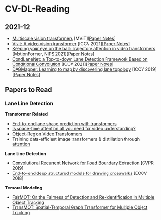 # CV-DL-Reading

## 2021-12

- [Multiscale vision transformers](https://arxiv.org/pdf/2104.11227.pdf) \[MViT\]\[[Paper Notes](paper_notes/MViT.md)\]
- [Vivit: A video vision transformer](https://arxiv.org/pdf/2103.15691.pdf) \[ICCV 2021\]\[[Paper Notes](paper_notes/ViViT.md)\]
- [Keeping your eye on the ball: Trajectory attention in video transformers](https://arxiv.org/pdf/2106.05392.pdf) \[MotionFormer, NIPS 2021\]\[[Paper Notes](paper_notes/MotionFormer.md)\]
- [CondLaneNet: a Top-to-down Lane Detection Framework Based on Conditional Convolution](https://openaccess.thecvf.com/content/ICCV2021/papers/Liu_CondLaneNet_A_Top-To-Down_Lane_Detection_Framework_Based_on_Conditional_Convolution_ICCV_2021_paper.pdf) \[ICCV 2021\]\[[Paper Notes](paper_notes/CondLaneNet.md)\]
- [DAGMapper: Learning to map by discovering lane topology](https://arxiv.org/pdf/2012.12377.pdf) \[ICCV 2019\] \[[Paper Notes](paper_notes/DAGMapper.md)\]

## Papers to Read

### Lane Line Detection

**Transformer Related**

- [End-to-end lane shape prediction with transformers](https://arxiv.org/pdf/2011.04233.pdf)
- [Is space-time attention all you need for video understanding?](https://arxiv.org/pdf/2102.05095.pdf)
- [Object-Region Video Transformers](https://arxiv.org/pdf/2110.06915v2.pdf)
- [Training data-efficient image transformers & distillation through attention](https://arxiv.org/pdf/2012.12877.pdf)

**Lane Line Detection**

- [Convolutional Recurrent Network for Road Boundary Extraction](https://arxiv.org/pdf/2012.12160.pdf) \[CVPR 2019\]
- [End-to-end deep structured models for drawing crosswalks](https://www.cs.toronto.edu/~urtasun/publications/liang_etal_eccv18.pdf) \[ECCV 2018\]

**Temoral Modeling**

- [FairMOT: On the Fairness of Detection and Re-Identification in Multiple Object Tracking](https://arxiv.org/pdf/2004.01888v6.pdf)
- [TransMOT: Spatial-Temporal Graph Transformer for Multiple Object Tracking](https://arxiv.org/pdf/2104.00194v2.pdf)

